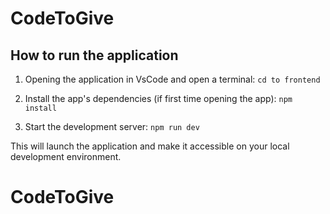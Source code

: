 # CodeToGive
## How to run the application

1. Opening the application in VsCode and open a terminal:
   `cd to frontend`

2. Install the app's dependencies (if first time opening the app):
   `npm install`

3. Start the development server:
   `npm run dev`

This will launch the application and make it accessible on your local development environment.
# CodeToGive
